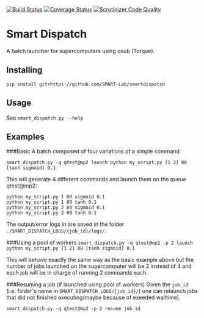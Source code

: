 [![Build Status](https://travis-ci.org/SMART-Lab/smartdispatch.png)](https://travis-ci.org/SMART-Lab/smartdispatch)
[![Coverage Status](https://coveralls.io/repos/SMART-Lab/smartdispatch/badge.png)](https://coveralls.io/r/SMART-Lab/smartdispatch)
[![Scrutinizer Code Quality](https://scrutinizer-ci.com/g/SMART-Lab/smartdispatch/badges/quality-score.png?b=master)](https://scrutinizer-ci.com/g/SMART-Lab/smartdispatch/?branch=master)
# Smart Dispatch
A batch launcher for supercomputers using qsub (Torque).

## Installing
`pip install git+https://github.com/SMART-Lab/smartdispatch`

## Usage
See `smart_dispatch.py --help`

## Examples
###Basic
A batch composed of four variations of a simple command.

`smart_dispatch.py -q qtest@mp2 launch python my_script.py [1 2] 80 [tanh sigmoid] 0.1`

This will generate 4 different commands and launch them on the queue qtest@mp2:
```
python my_script.py 1 80 sigmoid 0.1
python my_script.py 1 80 tanh 0.1
python my_script.py 2 80 sigmoid 0.1
python my_script.py 2 80 tanh 0.1
```
The output/error logs in are saved in the folder `./SMART_DISPATCH_LOGS/{job_id}/logs/`.


###Using a pool of workers
`smart_dispatch.py -q qtest@mp2 -p 2 launch python my_script.py [1 2] 80 [tanh sigmoid] 0.1`

This will behave exactly the same way as the basic example above but the number of jobs launched on the supercomputer will be 2 instead of 4 and each job will be in charge of running 2 commands each.


###Resuming a job (if launched using pool of workers)
Given the `job_id` (i.e. folder's name in `SMART_DISPATCH_LOGS/{job_id}/`) one can relaunch jobs that did not finished executing(maybe because of exeeded walltime).

`smart_dispatch.py -q qtest@mp2 -p 2 resume job_id`
